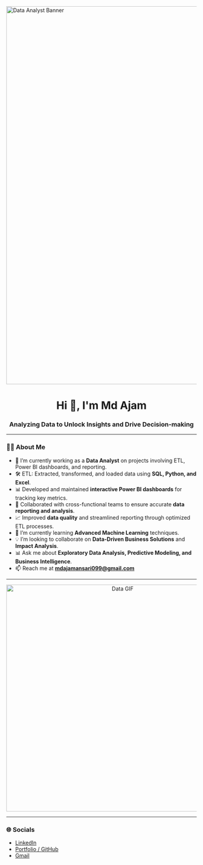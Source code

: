 <!-- MasterHead -->
<img src="https://camo.githubusercontent.com/e36c8a07df1fe59109ac7a2619a198258c21e887fc0f800ed05d93d998e78897/68747470733a2f2f626c6f672e696d617274696375732e6f72672f77702d636f6e74656e742f75706c6f6164732f323031392f30352f64616f6e6c696e652e676966" alt="Data Analyst Banner" width="1000"/>

<h1 align="center">Hi 👋, I'm Md Ajam</h1>
<h3 align="center">Analyzing Data to Unlock Insights and Drive Decision-making</h3>

---

### 👨‍💻 About Me  

- 🔭 I’m currently working as a **Data Analyst** on projects involving ETL, Power BI dashboards, and reporting.  
- 🛠️ ETL: Extracted, transformed, and loaded data using **SQL, Python, and Excel**.  
- 📊 Developed and maintained **interactive Power BI dashboards** for tracking key metrics.  
- 🤝 Collaborated with cross-functional teams to ensure accurate **data reporting and analysis**.  
- 📈 Improved **data quality** and streamlined reporting through optimized ETL processes.  
- 🚀 I’m currently learning **Advanced Machine Learning** techniques.  
- 💡 I’m looking to collaborate on **Data-Driven Business Solutions** and **Impact Analysis**.  
- 📊 Ask me about **Exploratory Data Analysis, Predictive Modeling, and Business Intelligence**.  
- 📫 Reach me at **[mdajamansari099@gmail.com](mailto:mdajamansari099@gmail.com)**  

---

<p align="center">
  <img src="https://camo.githubusercontent.com/19287d182818e56ea9fe597a42c15b5d377c79cb3c780285cf6c9176d94bc6bb/68747470733a2f2f6d656469612e67697068792e636f6d2f6d656469612f76312e59326c6b505463354d4749334e6a45784d5455334d324e6b59544978596a68694f5467794d3251314e575a694d5755304f545131597a677a4f4745344d6a67784d5455784d695a6c634431324d563970626e526c636d35686246396e61575a7a583264705a6b6c6b4a6d4e305057632f7167515567674143335066763638377150432f67697068792e676966" alt="Data GIF" width="600"/>
</p>

---

### 🌐 Socials  

- [LinkedIn](https://www.linkedin.com/in/mdajam/)  
- [Portfolio / GitHub](https://github.com/MdAjams)  
- [Gmail](mailto:mdajamansari099@gmail.com)  

